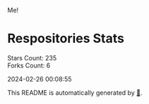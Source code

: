 Me!

# Respositories Stats
Stars Count: 235  
Forks Count: 6

2024-02-26 00:08:55  

This README is automatically generated by [🐰](https://github.com/rnitta/rnitta).
